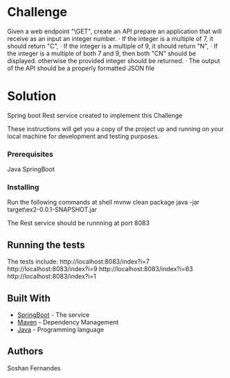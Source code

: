 # Challenge

Given a web endpoint "\GET", create an API prepare an application that will receive as an input an integer number. 
·                If the integer is a multiple of 7, it should return "C", 
·                If the integer is a multiple of 9, it should return "N", 
·                If the integer is a multiple of both 7 and 9, then both "CN" should be displayed. 
otherwise the provided integer should be returned. 
·                The output of the API should be a properly formatted JSON file

# Solution

Spring boot Rest service created to implement this Challenge

These instructions will get you a copy of the project up and running on your local machine for development and testing purposes. 

### Prerequisites

Java
SpringBoot

### Installing

Run the following commands at shell
mvnw clean package
java -jar target\ex2-0.0.1-SNAPSHOT.jar

The Rest service should be runnning at port 8083

## Running the tests

The tests include:
http://localhost:8083/index?i=7
http://localhost:8083/index?i=9
http://localhost:8083/index?i=63
http://localhost:8083/index?i=1



## Built With

* [SpringBoot](https://spring.io/projects/spring-boot/) - The service
* [Maven](https://maven.apache.org/) - Dependency Management
* [Java](https://www.java.com/) - Programming language


## Authors

Soshan Fernandes